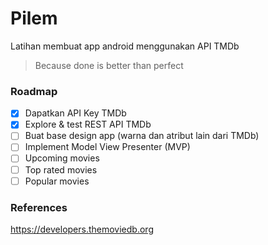 # Pilem

Latihan membuat app android menggunakan API TMDb
> Because done is better than perfect

### Roadmap
* [x] Dapatkan API Key TMDb
* [x] Explore & test REST API TMDb
* [ ] Buat base design app (warna dan atribut lain dari TMDb)
* [ ] Implement Model View Presenter (MVP)
* [ ] Upcoming movies
* [ ] Top rated movies
* [ ] Popular movies

### References
https://developers.themoviedb.org
